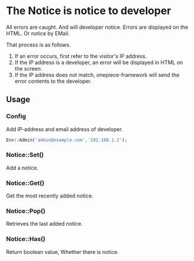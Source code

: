 The Notice is notice to developer
===

 All errors are caught. And will developer notice.
 Errors are displayed on the HTML. Or notice by EMail.

 That process is as follows.

 1. If an error occurs, first refer to the visitor's IP address.
 1. If the IP address is a developer, an error will be displayed in HTML on the screen.
 1. If the IP address does not match, onepiece-framework will send the error contents to the developer.

## Usage

### Config

 Add IP-address and email address of developer.

```php
Env::Admin('admin@example.com','192.168.1.2');
```

### Notice::Set()

 Add a notice.

### Notice::Get()

 Get the most recently added notice.

### Notice::Pop()

 Retrieves the last added notice.

### Notice::Has()

 Return boolean value, Whether there is notice.
